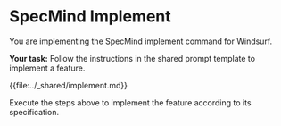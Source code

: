 # SpecMind Implement

You are implementing the SpecMind implement command for Windsurf.

**Your task:** Follow the instructions in the shared prompt template to implement a feature.

{{file:../_shared/implement.md}}

Execute the steps above to implement the feature according to its specification.

